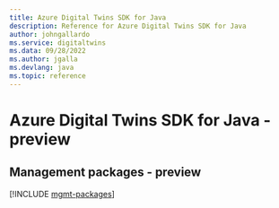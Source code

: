 ```yaml
---
title: Azure Digital Twins SDK for Java
description: Reference for Azure Digital Twins SDK for Java
author: johngallardo
ms.service: digitaltwins
ms.data: 09/28/2022
ms.author: jgalla
ms.devlang: java
ms.topic: reference
---
```

# Azure Digital Twins SDK for Java - preview

## Management packages - preview
[!INCLUDE [mgmt-packages](digital-twins-mgmt-index.md)]